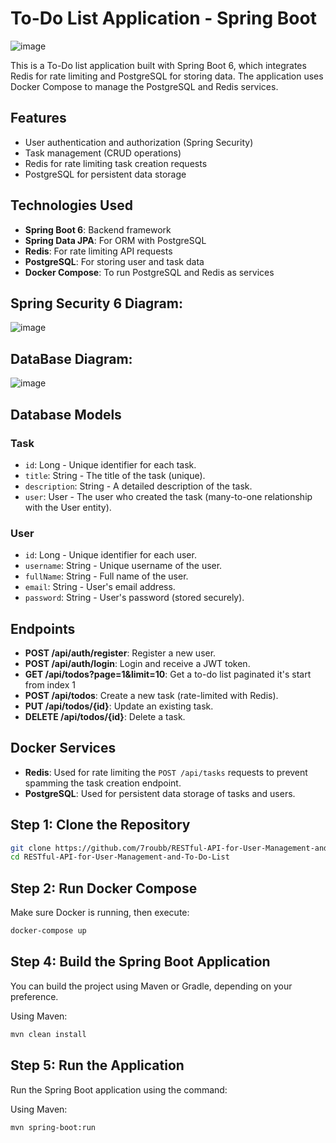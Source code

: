 
# To-Do List Application - Spring Boot
![image](https://github.com/user-attachments/assets/4306565d-8403-43ee-a226-f7ec3376150f)

This is a To-Do list application built with Spring Boot 6, which integrates Redis for rate limiting and PostgreSQL for storing data. The application uses Docker Compose to manage the PostgreSQL and Redis services.

## Features
- User authentication and authorization (Spring Security)
- Task management (CRUD operations)
- Redis for rate limiting task creation requests
- PostgreSQL for persistent data storage

## Technologies Used
- **Spring Boot 6**: Backend framework
- **Spring Data JPA**: For ORM with PostgreSQL
- **Redis**: For rate limiting API requests
- **PostgreSQL**: For storing user and task data
- **Docker Compose**: To run PostgreSQL and Redis as services
## Spring Security 6 Diagram:
![image](https://github.com/user-attachments/assets/985357c9-a5c3-42a0-9263-aa4cfa2a1f37)

## DataBase Diagram:
![image](https://github.com/user-attachments/assets/3be38c34-be34-42aa-ab90-46f106ffcb8f)

## Database Models

### Task
- `id`: Long - Unique identifier for each task.
- `title`: String - The title of the task (unique).
- `description`: String - A detailed description of the task.
- `user`: User - The user who created the task (many-to-one relationship with the User entity).

### User
- `id`: Long - Unique identifier for each user.
- `username`: String - Unique username of the user.
- `fullName`: String - Full name of the user.
- `email`: String - User's email address.
- `password`: String - User's password (stored securely).

## Endpoints
- **POST /api/auth/register**: Register a new user.
- **POST /api/auth/login**: Login and receive a JWT token.
- **GET /api/todos?page=1&limit=10**: Get a to-do list paginated it's start from index 1 
- **POST /api/todos**: Create a new task (rate-limited with Redis).
- **PUT /api/todos/{id}**: Update an existing task.
- **DELETE /api/todos/{id}**: Delete a task.

## Docker Services

- **Redis**: Used for rate limiting the `POST /api/tasks` requests to prevent spamming the task creation endpoint.
- **PostgreSQL**: Used for persistent data storage of tasks and users.

## Step 1: Clone the Repository

```bash
git clone https://github.com/7roubb/RESTful-API-for-User-Management-and-To-Do-List
cd RESTful-API-for-User-Management-and-To-Do-List
```
## Step 2: Run Docker Compose
Make sure Docker is running, then execute:

```bash
docker-compose up
```
## Step 4: Build the Spring Boot Application
You can build the project using Maven or Gradle, depending on your preference.

Using Maven:

```bash
mvn clean install
```
## Step 5: Run the Application
Run the Spring Boot application using the command:

Using Maven:

```bash
mvn spring-boot:run
```
